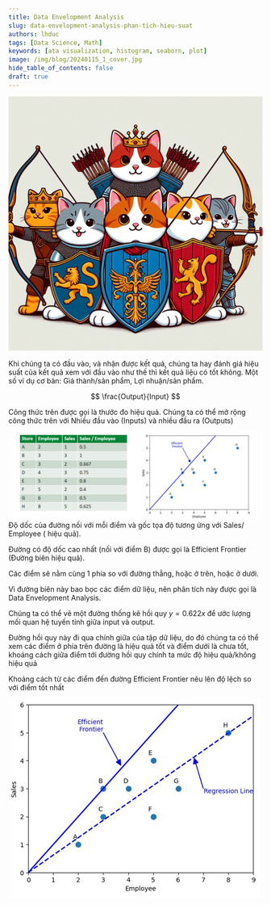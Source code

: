 ```yaml
---
title: Data Envelopment Analysis
slug: data-envelopment-analysis-phan-tich-hieu-suat
authors: lhduc
tags: [Data Science, Math]
keywords: [ata visualization, histogram, seaborn, plot]
image: /img/blog/20240115_1_cover.jpg
hide_table_of_contents: false
draft: true
---
```

![](cover.jpg)
<!-- **Đánh giá Hiệu suất là gì​?** -->

Khi chúng ta có đầu vào, và nhận được kết quả, chúng ta hay đánh giá hiệu suất của kết quả xem với đầu vào như thế thì kết quả liệu có tốt không.​ Một số ví dụ cơ bản: Giá thành/sản phẩm, Lợi nhuận/sản phẩm.​
<!-- truncate -->

$$
\frac{Output}{Input}
$$

Công thức trên được gọi là thước đo hiệu quả.​
Chúng ta có thể mở rộng công thức trên với Nhiều đầu vào (Inputs) và nhiều đầu ra (Outputs)​

![](efficient_frontier.png)
Độ dốc của đường nối với mỗi điểm và gốc tọa độ tương ứng với Sales/ Employee ( hiệu quả).​

Đường có độ dốc cao nhất (nối với điểm B) được gọi là Efficient  Frontier (Đường biên hiệu quả).​

Các điểm sẽ nằm cùng 1 phía so với đường thẳng, hoặc ở trên, hoặc ở dưới.​

Vì đường biên này bao bọc các điểm dữ liệu, nên phân tích này được gọi là Data Envelopment Analysis.​



Chúng ta có thể  vẽ một đường thống kê hồi quy $y=0.622x$ để ước lượng mối quan hệ tuyến tính giữa input và output.​

Đường hồi quy này đi qua chính giữa của tập dữ liệu, do đó chúng ta có thể xem các điểm ở phía trên đường là hiệu quả tốt và điểm dưới là chưa tốt, khoảng cách giữa điểm tới đường hồi quy chính ta mức độ hiệu quả/không hiệu quả​

Khoảng cách từ các điểm đến đường Efficient Frontier nêu lên độ lệch so với điểm tốt nhất​

![](efficiente_frontier_regression_line.png)








